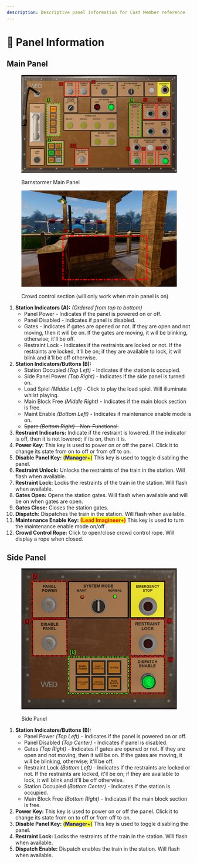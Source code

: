 ```yaml
---
description: Descriptive panel information for Cast Member reference
---
```


# 📕 Panel Information

## Main Panel

<figure><img src="../../../.gitbook/assets/main.png" alt=""><figcaption><p>Barnstormer Main Panel</p></figcaption></figure>

<figure><img src="../../../.gitbook/assets/main2.png" alt=""><figcaption><p>Crowd control section (will only work when main panel is on)</p></figcaption></figure>

1. **Station Indicators (A):** _(Ordered from top to bottom)_
   * Panel Power - Indicates if the panel is powered on or off.
   * Panel Disabled - Indicates if panel is disabled.
   * Gates - Indicates if gates are opened or not. If they are open and not moving, then it will be on. If the gates are moving, it will be blinking, otherwise; it'll be off.
   * Restraint Lock - Indicates if the restraints are locked or not. If the restraints are locked, it'll be on; if they are available to lock, it will blink and it'll be off otherwise.
2. **Station Indicators/Buttons (B):**
   * Station Occupied _(Top Left)_ - Indicates if the station is occupied.
   * Side Panel Power _(Top Right)_ - Indicates if the side panel is turned on.
   * Load Spiel _(Middle Left)_ - Click to play the load spiel. Will illuminate whilst playing.
   * Main Block Free _(Middle Right)_ - Indicates if the main block section is free.
   * Maint Enable _(Bottom Left)_ - Indicates if maintenance enable mode is on.
   * ~~Spare _(Bottom Right)_ - Non-Functional.~~&#x20;
3. **Restraint Indicators:** Indicate if the restraint is lowered. If the indicator is off, then it is not lowered; if its on, then it is.
4. **Power Key:** This key is used to power on or off the panel. Click it to change its state from on to off or from off to on.&#x20;
5. **Disable Panel Key:** <mark style="color:blue;">(</mark><mark style="color:blue;">**Manager**</mark><mark style="color:blue;">+)</mark> This key is used to toggle disabling the panel.
6. **Restraint Unlock:** Unlocks the restraints of the train in the station. Will flash when available.
7. **Restraint Lock:** Locks the restraints of the train in the station. Will flash when available.
8. **Gates Open:** Opens the station gates. Will flash when available and will be on when gates are open.
9. **Gates Close:** Closes the station gates.
10. **Dispatch:** Dispatches the train in the station. Will flash when available.
11. **Maintenance Enable Key:** <mark style="color:red;">**(Lead Imagineer+)**</mark> This key is used to turn the maintenance enable mode on/off .
12. **Crowd Control Rope:** Click to open/close crowd control rope. Will display a rope when closed.

## Side Panel

<figure><img src="../../../.gitbook/assets/side.png" alt=""><figcaption><p>Side Panel</p></figcaption></figure>



1. **Station Indicators/Buttons (B):**
   * Panel Power _(Top Left)_ - Indicates if the panel is powered on or off.
   * Panel Disabled _(Top Center)_ - Indicates if panel is disabled.
   * Gates _(Top Right)_ - Indicates if gates are opened or not. If they are open and not moving, then it will be on. If the gates are moving, it will be blinking, otherwise; it'll be off.
   * Restraint Lock _(Bottom Left)_ - Indicates if the restraints are locked or not. If the restraints are locked, it'll be on; if they are available to lock, it will blink and it'll be off otherwise.
   * Station Occupied _(Bottom Center)_ - Indicates if the station is occupied.
   * Main Block Free _(Bottom Right)_ - Indicates if the main block section is free.
2. **Power Key:** This key is used to power on or off the panel. Click it to change its state from on to off or from off to on.&#x20;
3. **Disable Panel Key:** <mark style="color:blue;">(</mark><mark style="color:blue;">**Manager**</mark><mark style="color:blue;">+)</mark> This key is used to toggle disabling the panel.
4. **Restraint Lock:** Locks the restraints of the train in the station. Will flash when available.
5. **Dispatch Enable:** Dispatch enables the train in the station. Will flash when available.
